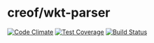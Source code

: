 # creof/wkt-parser

[![Code Climate](https://codeclimate.com/github/creof/wkt-parser/badges/gpa.svg)](https://codeclimate.com/github/creof/wkt-parser)
[![Test Coverage](https://codeclimate.com/github/creof/wkt-parser/badges/coverage.svg)](https://codeclimate.com/github/creof/wkt-parser/coverage)
[![Build Status](https://travis-ci.org/creof/wkt-parser.svg?branch=master)](https://travis-ci.org/creof/wkt-parser)

